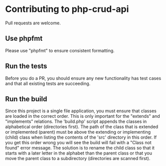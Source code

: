 # Contributing to php-crud-api

Pull requests are welcome.

## Use phpfmt

Please use "phpfmt" to ensure consistent formatting.

## Run the tests

Before you do a PR, you should ensure any new functionality has test cases and that all existing tests are succeeding.

## Run the build 

Since this project is a single file application, you must ensure that classes are loaded in the correct order. 
This is only important for the "extends" and "implements" relations. The 'build.php' script appends the classes in 
alphabetical order (directories first). The path of the class that is extended or implemented (parent) must be above
the extending or implementing (child) class when listing the contents of the 'src' directory in this order. If you
get this order wrong you will see the build will fail with a "Class not found" error message. The solution is to
rename the child class so that it starts with a later letter in the alphabet than the parent class or that you move
the parent class to a subdirectory (directories are scanned first).
